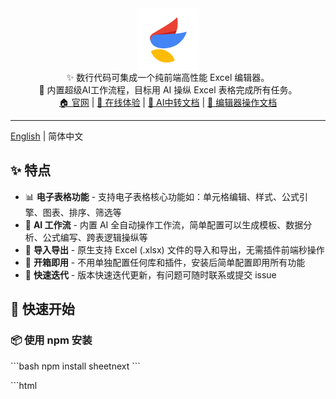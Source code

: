 <div align="center">
  <div><img src="docs/logo.png" alt="SheetNext Logo" width="100" style="vertical-align: middle;"/></div>
  <div>✨ 数行代码可集成一个纯前端高性能 Excel 编辑器。</div>
  <div>🤖 内置超级AI工作流程，目标用 AI 操纵 Excel 表格完成所有任务。</div>
  <div>
    <a href="https://www.sheetnext.com/">🏠 官网</a> |
    <a href="https://www.sheetnext.com/editor">🎯 在线体验</a> |
    <a href="https://github.com/wyyazlz/sheetnext/blob/main/AGENT.md">🤖 AI中转文档</a> |
    <a href="https://github.com/wyyazlz/sheetnext/blob/main/DOCS.md">📖 编辑器操作文档</a>
  </div>
</div>

---

[English](./README.md) | 简体中文

## ✨ 特点

- 📊 **电子表格功能** - 支持电子表格核心功能如：单元格编辑、样式、公式引擎、图表、排序、筛选等
- 🤖 **AI 工作流** - 内置 AI 全自动操作工作流，简单配置可以生成模板、数据分析、公式编写、跨表逻辑操纵等
- 📁 **导入导出** - 原生支持 Excel (.xlsx) 文件的导入和导出，无需插件前端秒操作
- 🚀 **开箱即用** - 不用单独配置任何库和插件，安装后简单配置即用所有功能
- 🔄 **快速迭代** - 版本快速迭代更新，有问题可随时联系或提交 issue

## 🚀 快速开始

### 📦 使用 npm 安装

\`\`\`bash
npm install sheetnext
\`\`\`

\`\`\`html
<div id="SNContainer" style="width:100vw;height:100vh;padding:0 7px 7px"></div>
\`\`\`

\`\`\`javascript
import SheetNext from 'sheetnext';
import 'sheetnext/dist/sheetnext.css';

// 注意设置容器#SNContainer宽高
const SN = new SheetNext(document.querySelector('#SNContainer'));
\`\`\`

### 🌐 浏览器直接引入

\`\`\`html
<!-- 引入样式 -->
<link rel="stylesheet" href="https://cdn.jsdelivr.net/npm/sheetnext/dist/sheetnext.css">

<!-- 编辑器容器 -->
<div id="SNContainer" style="width: 100vw; height: 100vh;padding:0 7px 7px"></div>

<!-- 引入脚本 -->
<script src="https://cdn.jsdelivr.net/npm/sheetnext/dist/sheetnext.umd.js"></script>

<!-- 初始化，注意设置宽高 -->
<script>
  const SN = new SheetNext(document.querySelector('#SNContainer'));
</script>
\`\`\`

## ⚙️ 初始化配置

\`\`\`javascript
const SN = new SheetNext(document.querySelector('#container'), {
  AI_URL: "http://localhost:3000/sheetnextAI",  // AI 中转地址（可选）
  AI_TOKEN: "your-token"                        // 中转 token（可选）
});
\`\`\`

## 📚 文档

- [DOCS.md](./DOCS.md) - 完整 API 文档
- [AGENT.md](./AGENT.md) - AI Agent 集成指南
- [官方网站](https://www.sheetnext.com) - 更多示例和教程

## 🤝 贡献

欢迎提交 Issue 和参与讨论！详见 [CONTRIBUTING.md](./CONTRIBUTING.md)

## 📄 许可证

[Apache-2.0](./LICENSE)

## 🌟 社区版说明

这是 SheetNext 的社区版本，包含编译后的分发文件。核心源代码因商业原因保持私有。

您可以：
- ✅ 免费使用和分发
- ✅ 用于商业项目
- ✅ 修改和定制（通过 API）
- ✅ 报告问题和提出建议

## 🔗 相关链接

- 🏠 [官网](https://www.sheetnext.com)
- 📦 [npm 包地址](https://www.npmjs.com/package/sheetnext)
- 💬 [问题反馈](https://github.com/wyyazlz/sheetnext/issues)
